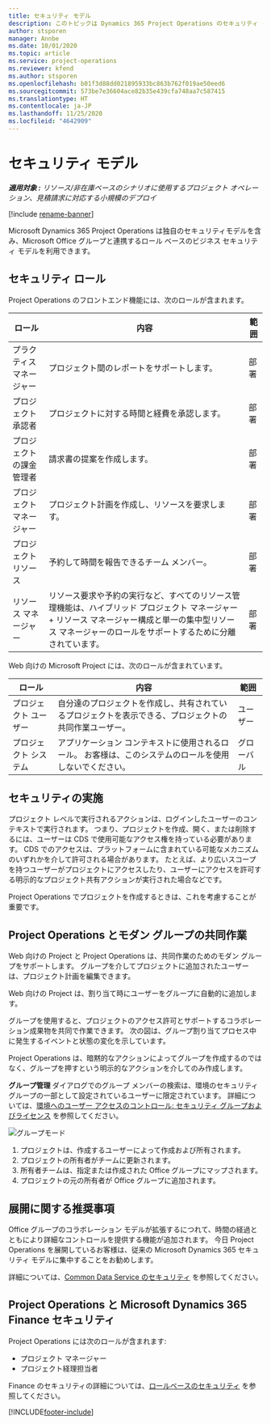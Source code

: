 ```yaml
---
title: セキュリティ モデル
description: このトピックは Dynamics 365 Project Operations のセキュリティ モデルに関する情報を提供します。
author: stsporen
manager: Annbe
ms.date: 10/01/2020
ms.topic: article
ms.service: project-operations
ms.reviewer: kfend
ms.author: stsporen
ms.openlocfilehash: b01f3d88dd021895933bc863b762f019ae50eed6
ms.sourcegitcommit: 573be7e36604ace82b35e439cfa748aa7c587415
ms.translationtype: HT
ms.contentlocale: ja-JP
ms.lasthandoff: 11/25/2020
ms.locfileid: "4642909"
---
```

# <a name="security-model"></a>セキュリティ モデル

_**適用対象 :** リソース/非在庫ベースのシナリオに使用するプロジェクト オペレーション、見積請求に対応する小規模のデプロイ_

[!include [rename-banner](~/includes/cc-data-platform-banner.md)]

Microsoft Dynamics 365 Project Operations は独自のセキュリティモデルを含み、Microsoft Office グループと連携するロール ベースのビジネス セキュリティ モデルを利用できます。 


## <a name="security-roles"></a>セキュリティ ロール
Project Operations のフロントエンド機能には、次のロールが含まれます。

| ロール                          | 内容                                                                                                                                                                 | 範囲 |
|-------------------------------|-----------------------------------------------------------------------------------------------------------------------------------------------------------------------------|------|
| プラクティス マネージャー              | プロジェクト間のレポートをサポートします。                                                                                                            | 部署              |
| プロジェクト承認者              | プロジェクトに対する時間と経費を承認します。                                                                                                                              | 部署 |
| プロジェクトの課金管理者 | 請求書の提案を作成します。                                                                                                                                                 | 部署 |
| プロジェクト マネージャー               | プロジェクト計画を作成し、リソースを要求します。                                                                                                                              | 部署 |
| プロジェクト リソース              | 予約して時間を報告できるチーム メンバー。                                                                                                          | 部署|
| リソース マネージャー              | リソース要求や予約の実行など、すべてのリソース管理機能は、ハイブリッド プロジェクト マネージャー + リソース マネージャー構成と単一の集中型リソース マネージャーのロールをサポートするために分離されています。 | 部署 |


Web 向けの Microsoft Project には、次のロールが含まれています。

| ロール           | 内容                                                                                                        | 範囲  |
|----------------|--------------------------------------------------------------------------------------------------------------------|--------|
| プロジェクト ユーザー   | 自分達のプロジェクトを作成し、共有されているプロジェクトを表示できる、プロジェクトの共同作業ユーザー。 | ユーザー    |
| プロジェクト システム | アプリケーション コンテキストに使用されるロール。 お客様は、このシステムのロールを使用しないでください。                                    | グローバル |

## <a name="security-enforcement"></a>セキュリティの実施
プロジェクト レベルで実行されるアクションは、ログインしたユーザーのコンテキストで実行されます。 つまり、プロジェクトを作成、開く、または削除するには、ユーザーは CDS で使用可能なアクセス権を持っている必要があります。 CDS でのアクセスは、プラットフォームに含まれている可能なメカニズムのいずれかを介して許可される場合があります。 たとえば、より広いスコープを持つユーザーがプロジェクトにアクセスしたり、ユーザーにアクセスを許可する明示的なプロジェクト共有アクションが実行された場合などです。

Project Operations でプロジェクトを作成するときは、これを考慮することが重要です。

## <a name="modern-group-collaboration-with-project-operations"></a>Project Operations とモダン グループの共同作業
Web 向けの Project と Project Operations は、共同作業のためのモダン グループをサポートします。 グループを介してプロジェクトに追加されたユーザーは、プロジェクト計画を編集できます。

Web 向けの Project は、割り当て時にユーザーをグループに自動的に追加します。

グループを使用すると、プロジェクトのアクセス許可とサポートするコラボレーション成果物を共同で作業できます。 次の図は、グループ割り当てプロセス中に発生するイベントと状態の変化を示しています。

Project Operations は、暗黙的なアクションによってグループを作成するのではなく、グループを押すという明示的なアクションを介してのみ作成します。

**グループ管理** ダイアログでのグループ メンバーの検索は、環境のセキュリティ グループの一部として設定されているユーザーに限定されています。 詳細については、[環境へのユーザー アクセスのコントロール: セキュリティ グループおよびライセンス](https://docs.microsoft.com/power-platform/admin/control-user-access) を参照してください。

![グループモード](./media/groupsmode.png)

1. プロジェクトは、作成するユーザーによって作成および所有されます。
2. プロジェクトの所有者がチームに更新されます。
3. 所有者チームは、指定または作成された Office グループにマップされます。
4. プロジェクトの元の所有者が Office グループに追加されます。

## <a name="deployment-recommendation"></a>展開に関する推奨事項
Office グループのコラボレーション モデルが拡張するにつれて、時間の経過とともにより詳細なコントロールを提供する機能が追加されます。 今日 Project Operations を展開しているお客様は、従来の Microsoft Dynamics 365 セキュリティ モデルに集中することをお勧めします。

詳細については、[Common Data Service のセキュリティ](https://docs.microsoft.com/power-platform/admin/wp-security) を参照してください。

## <a name="project-operations-and-microsoft-dynamics-365-finance-security"></a>Project Operations と Microsoft Dynamics 365 Finance セキュリティ
Project Operations には次のロールが含まれます:

- プロジェクト マネージャー
- プロジェクト経理担当者

Finance のセキュリティの詳細については、[ロールベースのセキュリティ](https://docs.microsoft.com/dynamics365/fin-ops-core/dev-itpro/sysadmin/role-based-security) を参照してください。




[!INCLUDE[footer-include](../includes/footer-banner.md)]